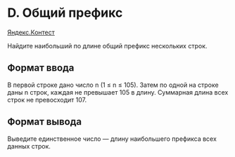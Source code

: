 # D. Общий префикс

[Яндекс.Контест](https://contest.yandex.ru/contest/26131/problems/D/)

Найдите наибольший по длине общий префикс нескольких строк.

## Формат ввода

В первой строке дано число n (1 ≤ n ≤ 105). Затем по одной на строке даны n строк, каждая не превышает 105 в длину. Суммарная длина всех строк не превосходит 107.

## Формат вывода

Выведите единственное число — длину наибольшего префикса всех данных строк.